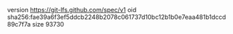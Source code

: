 version https://git-lfs.github.com/spec/v1
oid sha256:fae39a6f3ef5ddcb2248b2078c061737d10bc12b1b0e7eaa481b1dccd89c7f7a
size 93730
